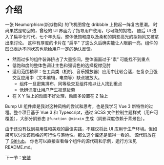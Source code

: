 # 介绍

一张 Neumorphism(新拟物风) 的飞机图曾在 dribbble 上掀起一阵复古思潮。
时尚果然是轮回的，曾经的 UI 界面为了指导用户使用，尽可能的拟物。
随后 UI 进入了扁平化时代，七个年头后，整体低饱和度以及柔和的阴影高光的拟物风又被拿出来讨论。
这种有厚度的卡片在 “扁平” 了这么久后确实能让人眼前一亮，组件的凹凸表达不同状态也能给用户一定的确认反馈。

- 然而过多的组件装饰挤占了大量空间，整体画面过于“素” 可能找不到重点
- 低饱和度的整体色调让主色和强调色的选择捉襟见肘
- 适用范围稍窄：在工具类（相机、音乐播放器）应用中比较合适，在复杂且强交互应用中（文本编辑，电商等）缺点被放大。
  - 组件一旦密集排布，同等级交互组件难以让人找到重点
  - 低辨识度让用户产生视觉疲劳
- 在 X Y 轴上的动画不好处理，动画多设置在 Z 轴上

Bump UI 组件库是我对这种风格的尝试和思考，也是我学习 Vue 3 新特性的过程。整个项目基于 Vue 3 和 Typescript，通过 SCSS 文件控制主题样式（用户可覆盖），大部分阴影由 `@function @minxin` 生成（阴影深度依赖于背景色）。

由于还没有找到易用性和美观的最佳实践，不建议将此 UI 库用于生产环境。但如果可以讨论该风格的可行性与落地性。那么这个库还是值得一看的。
源代码放在了 [GitHub](https://github.com/BrendanZhang/Bump-UI)。
你也可以直接查看每个组件的源代码和示例，运行方法见 README.md。

下一节：[安装](#/doc/install)
